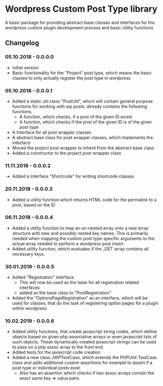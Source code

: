 # Wordpress Custom Post Type library

A basic package for providing abstract base classes and interfaces for the wordpress custom plugin development process 
and basic utility functions

## Changelog

### 05.10.2018 - 0.0.0.0

- initial version
- Basic functionality for the "Project" post type, which means the basic classes to only actually register the post 
type in wordpress

### 05.10.2018 - 0.0.0.1

- Added a static util class "PostUtil", which will contain general purpose functions for working with wp posts.
already contains the following functions.
    - A function, which checks, if a post of the given ID exists
    - A function, which checks if the post of the given ID is of the given post type
- A Interface for all post wrapper classes
- A abstract base class for post wrapper classes, which implements the interface
- Moved the project post wrapper to inherit from the abstract base class
- Added a constructor to the project post wrapper class 

### 11.11.2018 - 0.0.0.2

- Added a Interface "Shortcode" for writing shortcode classes 

### 20.11.2018 - 0.0.0.3

- Added a utility function which returns HTML code for the permalink to a post, based on the ID

### 06.11.2018 - 0.0.0.4

- Added a utility function to map an un-nested array onto a new array structure with new and possibly nested key names. 
This is primarily needed when mapping the custom post type specific arguments to the actual array needed to perform a 
wordpress post insert.
- Added utility function, which evaluates if the _GET array contains all necessary keys.

### 30.01.2019 - 0.0.0.5

- Added "Registration" interface.
    - This will now be used as the base for all registration related interfaces
    - added as the base class to "PostRegistration"
- Added the "OptionsPageRegistration" as an interface, which will be used for classes, that do the task of registering 
option pages for a plugin within wordpress

### 10.02.2019 - 0.0.0.6

- Added utility functions, that create javascript string codes, which define objects based on given php associative 
arrays or even javascript lists of such objects. These dynamically created javascript strings can be used to pass on 
a php assoc array to the front end.
- Added tests for the javascript code creation
- Added a new class JWPTestCase, which extends the PHPUnit TestCase class and adds additional custom assertions for 
example to assert if a post type or individual posts exist.
    - Also has an assertion which checks if two assoc arrays contain the exact same key => value pairs

